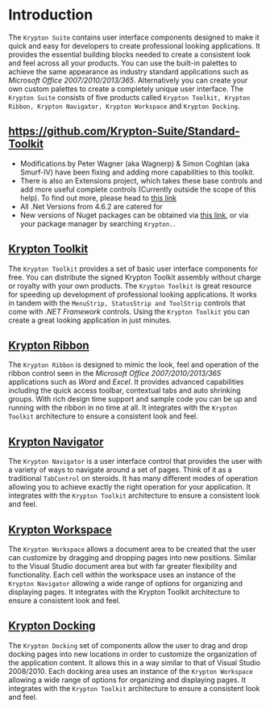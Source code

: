 # Introduction
The `Krypton Suite` contains user interface components designed to make it quick and easy for developers to create professional looking applications. It provides the essential building blocks needed to create a consistent look and feel across all your products. You can use the built-in palettes to achieve the same appearance as industry standard applications such as _Microsoft Office 2007/2010/2013/365_. Alternatively you can create your own custom palettes to create a completely unique user interface.
The `Krypton Suite` consists of five products called `Krypton Toolkit, Krypton Ribbon, Krypton Navigator, Krypton Workspace` and `Krypton Docking`.


## https://github.com/Krypton-Suite/Standard-Toolkit
* Modifications by Peter Wagner (aka Wagnerp) & Simon Coghlan (aka Smurf-IV)  have been fixing and adding more capabilities to this toolkit.
* There is also an Extensions project, which takes these base controls and add more useful complete controls (Currently outside the scope of this help). To find out more, please head to [this link](https://github.com/Krypton-Suite/Extended-Toolkit)
* All .Net Versions from 4.6.2 are catered for 
* New versions of Nuget packages can be obtained via [this link](https://www.nuget.org/profiles/Krypton_Suite), or via your package manager by searching `Krypton.`.


## [Krypton Toolkit](./articles/Krypton_Toolkit.md)
The `Krypton Toolkit` provides a set of basic user interface components for free. You can distribute the signed Krypton Toolkit assembly without charge or royalty with your own products. 
The `Krypton Toolkit` is great resource for speeding up development of professional looking applications. It works in tandem with the `MenuStrip, StatusStrip and ToolStrip` controls that come with _.NET Framework_ controls. Using the `Krypton Toolkit` you can create a great looking application in just minutes. 
 

## [Krypton Ribbon](./articles/Krypton_Ribbon.md)
The `Krypton Ribbon` is designed to mimic the look, feel and operation of the ribbon control seen in the _Microsoft Office 2007/2010/2013/365_ applications such as _Word_ and _Excel_. It provides advanced capabilities including the quick access toolbar, contextual tabs and auto shrinking groups. With rich design time support and sample code you can be up and running with the ribbon in no time at all. It integrates with the `Krypton Toolkit` architecture to ensure a consistent look and feel. 


## [Krypton Navigator](./articles/Krypton_Navigator.md)
The `Krypton Navigator` is a user interface control that provides the user with a variety of ways to navigate around a set of pages. Think of it as a traditional `TabControl` on steroids. It has many different modes of operation allowing you to achieve exactly the right operation for your application. It integrates with the `Krypton Toolkit` architecture to ensure a consistent look and feel.
 
## [Krypton Workspace](./articles/Krypton_Workspace.md)
The `Krypton Workspace` allows a document area to be created that the user can customize by dragging and dropping pages into new positions. Similar to the Visual Studio document area but with far greater flexibility and functionality. Each cell within the workspace uses an instance of the `Krypton Navigator` allowing a wide range of options for organizing and displaying pages. It integrates with the Krypton Toolkit architecture to ensure a consistent look and feel.
 
## [Krypton Docking](./articles/Krypton_Docking.md)
The `Krypton Docking` set of components allow the user to drag and drop docking pages into new locations in order to customize the organization of the application content. It allows this in a way similar to that of Visual Studio 2008/2010. Each docking area uses an instance of the `Krypton Workspace` allowing a wide range of options for organizing and displaying pages. It integrates with the `Krypton Toolkit` architecture to ensure a consistent look and feel.

